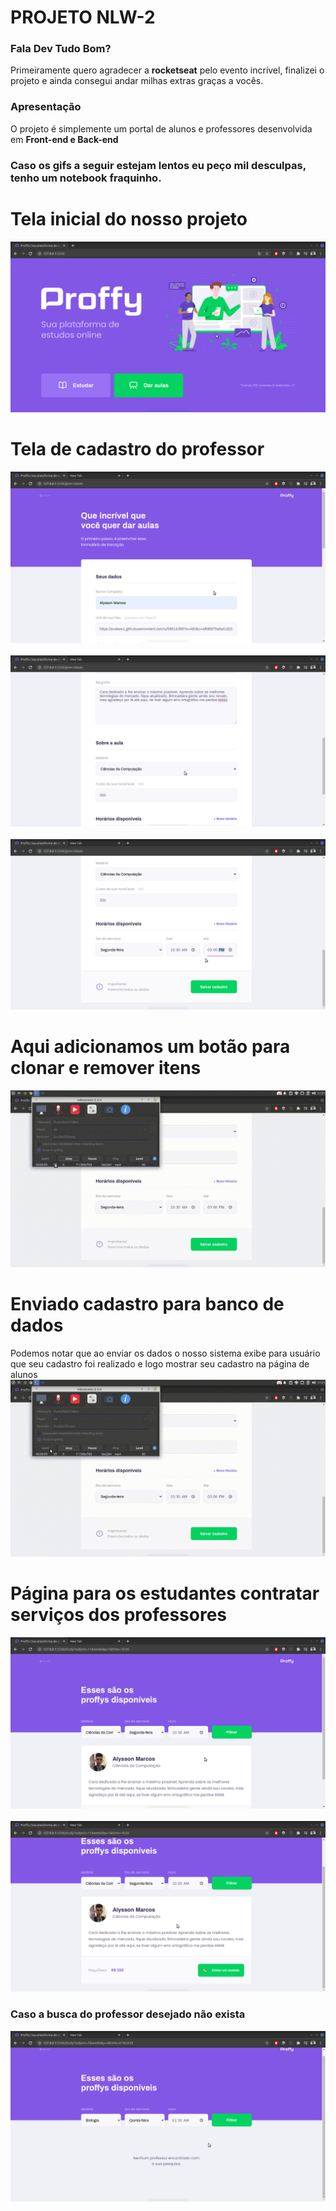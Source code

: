 # PROJETO NLW-2

### Fala Dev Tudo Bom?
Primeiramente quero agradecer a **rocketseat** pelo evento incrível, finalizei o projeto e ainda consegui andar milhas extras graças a vocês. 

### Apresentação
O projeto é simplemente um portal de alunos e professores desenvolvida em **Front-end e Back-end**
### Caso os gifs a seguir estejam lentos eu peço mil desculpas, tenho um notebook fraquinho.

# Tela inicial do nosso projeto
![Tela Inicial](https://github.com/AlyssonMarcos/nlw-2/blob/master/gitImages/home.png)

# Tela de cadastro do professor
![Tela de cadastro do professor](https://github.com/AlyssonMarcos/nlw-2/blob/master/gitImages/professor.png)
&nbsp;
![Tela de cadastro do professor](https://github.com/AlyssonMarcos/nlw-2/blob/master/gitImages/professor2.png)
&nbsp;
![Tela de cadastro do professor](https://github.com/AlyssonMarcos/nlw-2/blob/master/gitImages/professor3.png)

# Aqui adicionamos um botão para clonar e remover itens
![adicionando e removendo botão](https://github.com/AlyssonMarcos/nlw-2/blob/master/gitImages/remove-butao.gif)

# Enviado cadastro para banco de dados
Podemos notar que ao enviar os dados o nosso sistema exibe para usuário que seu cadastro foi realizado e logo mostrar seu cadastro na página de alunos
<br>
![Tela de cadastro do professor submit](https://github.com/AlyssonMarcos/nlw-2/blob/master/gitImages/submit.gif)
# Página para os estudantes contratar serviços dos professores
![pagina estudante](https://github.com/AlyssonMarcos/nlw-2/blob/master/gitImages/estudante.png)
&nbsp;
![pagina estudante](https://github.com/AlyssonMarcos/nlw-2/blob/master/gitImages/estudante2.png)

### Caso a busca do professor desejado não exista
![pagina estudante](https://github.com/AlyssonMarcos/nlw-2/blob/master/gitImages/estudante3.png)

